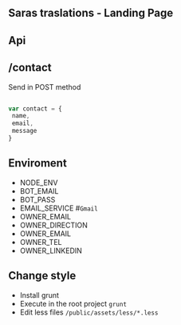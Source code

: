 ## Saras traslations - Landing Page

## Api

## /contact

Send in POST method
 
 ```javascript

var contact = {
  name,
  email,
  message
}

```


## Enviroment 

  * NODE_ENV
  * BOT_EMAIL
  * BOT_PASS
  * EMAIL_SERVICE #`Gmail`
  * OWNER_EMAIL
  * OWNER_DIRECTION
  * OWNER_EMAIL
  * OWNER_TEL
  * OWNER_LINKEDIN
## Change style

  * Install grunt
  * Execute in the root  project `grunt`
  * Edit less files `/public/assets/less/*.less` 
